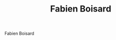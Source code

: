﻿---
title: Fabien Boisard
huis: Dom. du Mortier
regio: Touraine
photo: boisard.jpg
layout: wijnhuis

wijnen:
    - naam:  Les Sables'11
      ref:   
      app:   A.O.C. St. Nicolas de Bourgeuil
      type:  Rouge
      cep:   Cabernet franc
      prijs: €8.55
      opm:   the last bottles
    
    - naam:  Les Pins'11
      ref:   
      app:   A.O.C. Bourgeuil
      type:  Rouge
      cep:   Cabernet franc
      prijs: €10.43
      
    - naam:  Des Pieds et Mains'09
      ref:   
      app:   Vin de France
      type:  Rouge
      cep:   Cabernet franc
      prijs: €17.23
     
    - naam:  Des Pieds et Mains'06
      ref:   
      app:   Vin de France
      type:  Rouge
      cep:   Cabernet franc
      prijs: €17.23
    
    
---
Fabien Boisard